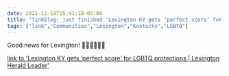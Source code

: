 ```yaml
---
date: 2021-11-18T15:41:18-05:00
title: "linkblog: just finished 'Lexington KY gets ‘perfect score’ for LGBTQ protections | Lexington Herald Leader'"
tags: ["link","Communities","Lexington","Kentucky","LGBTQ"]
---
```

Good news for Lexington! 🏳️‍🌈🏳️‍🌈🏳️‍🌈
 
[link to 'Lexington KY gets ‘perfect score’ for LGBTQ protections | Lexington Herald Leader'](https://www.kentucky.com/news/politics-government/article255904841.html)
